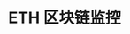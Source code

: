 <!--
 * @Description: 
 * @Version: 1.0
 * @Autor: z.cejay@gmail.com
 * @Date: 2021-08-07 23:20:26
 * @LastEditors: cejay
 * @LastEditTime: 2021-12-30 11:03:37
-->
# ETH 区块链监控

